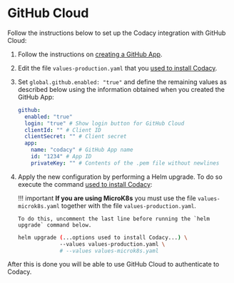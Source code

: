 # GitHub Cloud

Follow the instructions below to set up the Codacy integration with GitHub Cloud:

1.  Follow the instructions on [creating a GitHub App](github-app-create.md).

2.  Edit the file `values-production.yaml` that you [used to install Codacy](../../index.md#helm-upgrade).

3.  Set `global.github.enabled: "true"` and define the remaining values as described below using the information obtained when you created the GitHub App:

    ```yaml
    github:
      enabled: "true"
      login: "true" # Show login button for GitHub Cloud
      clientId: "" # Client ID
      clientSecret: "" # Client secret
      app:
        name: "codacy" # GitHub App name
        id: "1234" # App ID
        privateKey: "" # Contents of the .pem file without newlines
    ```

4.  Apply the new configuration by performing a Helm upgrade. To do so execute the command [used to install Codacy](../../index.md#helm-upgrade):

    !!! important
        **If you are using MicroK8s** you must use the file `values-microk8s.yaml` together with the file `values-production.yaml`.
        
        To do this, uncomment the last line before running the `helm upgrade` command below.

    ```bash
    helm upgrade (...options used to install Codacy...) \
                 --values values-production.yaml \
                 # --values values-microk8s.yaml
    ```

After this is done you will be able to use GitHub Cloud to authenticate to Codacy.

